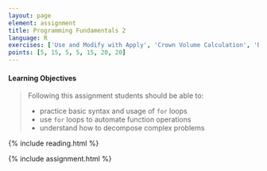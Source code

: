 ```yaml
---
layout: page
element: assignment
title: Programming Fundamentals 2
language: R
exercises: ['Use and Modify with Apply', 'Crown Volume Calculation', 'Basic Vector', 'Basic Index', 'DNA or RNA Iteration', 'stringr', 'Multiple Files']
points: [5, 15, 5, 5, 15, 20, 20]
---
```


#### Learning Objectives

> Following this assignment students should be able to:
>
> - practice basic syntax and usage of `for` loops
> - use `for` loops to automate function operations 
> - understand how to decompose complex problems

{% include reading.html %}

{% include assignment.html %}
